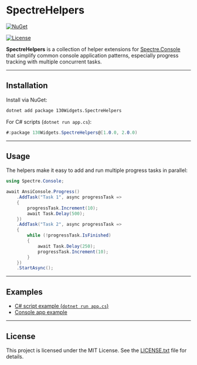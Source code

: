 # SpectreHelpers

[![NuGet](https://img.shields.io/nuget/v/130Widgets.SpectreHelpers.svg)](https://www.nuget.org/packages/130Widgets.SpectreHelpers/)

[![License](https://img.shields.io/github/license/bojordan/SpectreHelpers.svg)](https://github.com/bojordan/SpectreHelpers/blob/main/LICENSE.txt)

**SpectreHelpers** is a collection of helper extensions for [Spectre.Console](https://github.com/spectreconsole/spectre.console) that simplify common console application patterns, especially progress tracking with multiple concurrent tasks.

---

## Installation

Install via NuGet:

```sh
dotnet add package 130Widgets.SpectreHelpers
```

For C# scripts (`dotnet run app.cs`):

```csharp
#:package 130Widgets.SpectreHelpers@[1.0.0, 2.0.0)
```

---

## Usage

The helpers make it easy to add and run multiple progress tasks in parallel:

```csharp
using Spectre.Console;

await AnsiConsole.Progress()
    .AddTask("Task 1", async progressTask =>
    {
        progressTask.Increment(10);
        await Task.Delay(500);
    })
    .AddTask("Task 2", async progressTask =>
    {
        while (!progressTask.IsFinished)
        {
            await Task.Delay(250);
            progressTask.Increment(10);
        }
    })
    .StartAsync();
```

---

## Examples

- [C# script example (`dotnet run app.cs`)](https://github.com/bojordan/SpectreHelpers/tree/main/SpectreHelpers.DotNetRun)
- [Console app example](https://github.com/bojordan/SpectreHelpers/tree/main/SpectreHelpers.ProgressDemo)

---

## License

This project is licensed under the MIT License. See the [LICENSE.txt](LICENSE.txt) file for details.